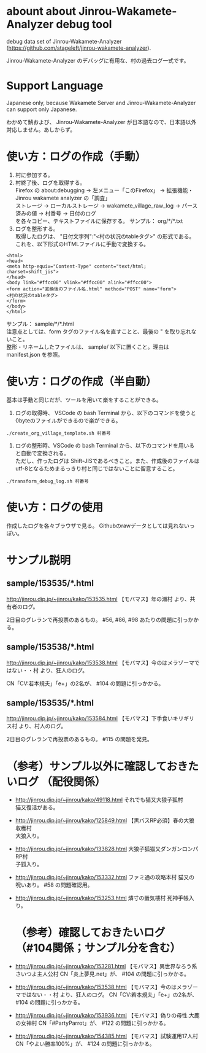 # abount about Jinrou-Wakamete-Analyzer debug tool

debug data set of Jinrou-Wakamete-Analyzer (https://github.com/stageleft/jinrou-wakamete-analyzer).

Jinrou-Wakamete-Analyzer のデバッグに有用な、村の過去ログ一式です。

# Support Language

Japanese only, because Wakamete Server and Jinrou-Wakamete-Analyzer can support only Japanese.

わかめて鯖および、 Jinrou-Wakamete-Analyzer が日本語なので、日本語以外対応しません。あしからず。

# 使い方：ログの作成（手動）

1. 村に参加する。
1. 村終了後、ログを取得する。   
   Firefox の about:debugging → 左メニュー「このFirefox」 → 拡張機能・Jinrou wakamete analyzer の「調査」   
   ストレージ → ローカルストレージ → wakamete_village_raw_log → パース済みの値 → 村番号 → 日付のログ   
   を各々コピー、テキストファイルに保存する。
   サンプル： org/\*/\*.txt
1.  ログを整形する。   
   取得したログは、 "日付文字列":"<村の状況のtableタグ>" の形式である。これを、以下形式のHTMLファイルに手動で変換する。
```
<html>
<head>
<meta http-equiv="Content-Type" content="text/html; charset=shift_jis">
</head>
<body link="#ffcc00" vlink="#ffcc00" alink="#ffcc00">
<form action="変換後のファイル名.html" method="POST" name="form">
<村の状況のtableタグ>
</form>
</body>
</html>
```   
   サンプル： sample/\*/\*.html   
   注意点としては、form タグのファイル名を直すことと、最後の " を取り忘れないこと。   
   整形・リネームしたファイルは、 sample/ 以下に置くこと。理由は manifest.json を参照。

# 使い方：ログの作成（半自動）

基本は手動と同じだが、ツールを用いて楽をすることができる。
1. ログの取得時、 VSCode の bash Terminal から、以下のコマンドを使うと0byteのファイルができるので楽ができる。   
```
./create_org_village_template.sh 村番号
```
1. ログの整形時、VSCode の bash Terminal から、以下のコマンドを用いると自動で変換される。   
   ただし、作ったログは Shift-JISであるべきこと。また、作成後のファイルはutf-8となるためまるっきり村と同じではないことに留意すること。   
```
./transform_debug_log.sh 村番号
```

# 使い方：ログの使用

   作成したログを各々ブラウザで見る。
   Githubのrawデータとしては見れないっぽい。

# サンプル説明

## sample/153535/\*.html

http://jinrou.dip.jp/~jinrou/kako/153535.html 【モバマス】年の瀬村 より、共有者のログ。

2日目のグレランで再投票のあるもの。 #56, #86, #98 あたりの問題に引っかかる。

## sample/153538/\*.html

http://jinrou.dip.jp/~jinrou/kako/153538.html 【モバマス】今のはメラゾーマではない・・村 より、狂人のログ。

CN「CV:若本規夫」「e+」の2名が、 #104 の問題に引っかかる。

## sample/153535/\*.html

http://jinrou.dip.jp/~jinrou/kako/153584.html 【モバマス】下手食いキリギリス村 より、村人のログ。

2日目のグレランで再投票のあるもの。 #115 の問題を発見。

# （参考）サンプル以外に確認しておきたいログ （配役関係）

* http://jinrou.dip.jp/~jinrou/kako/49118.html それでも猫又大狼子狐村   
  猫又復活がある。
* http://jinrou.dip.jp/~jinrou/kako/125849.html 【黒バスRP必須】春の大狼収穫村   
  大狼入り。
* http://jinrou.dip.jp/~jinrou/kako/133828.html 大狼子狐猫又ダンガンロンパRP村   
  子狐入り。
* http://jinrou.dip.jp/~jinrou/kako/153332.html ファミ通の攻略本村
  猫又の呪いあり。 #58 の問題確認用。
* http://jinrou.dip.jp/~jinrou/kako/153253.html 燐寸の蜃気楼村
  死神手帳入り。

  # （参考）確認しておきたいログ （#104関係；サンプル分を含む）

* http://jinrou.dip.jp/~jinrou/kako/153281.html 【モバマス】異世界なろう系さいつよ主人公村
  CN「炎上夢見.net」が、 #104 の問題に引っかかる。
* http://jinrou.dip.jp/~jinrou/kako/153538.html 【モバマス】今のはメラゾーマではない・・村 より、狂人のログ。
  CN「CV:若本規夫」「e+」の2名が、 #104 の問題に引っかかる。
* http://jinrou.dip.jp/~jinrou/kako/153936.html 【モバマス】偽りの母性.大鹿の女神村
  CN「#PartyParrot」が、 #122 の問題に引っかかる。
* http://jinrou.dip.jp/~jinrou/kako/154385.html 【モバマス】試験運用17人村
  CN「やよい勝率100%」が、 #124 の問題に引っかかる。
